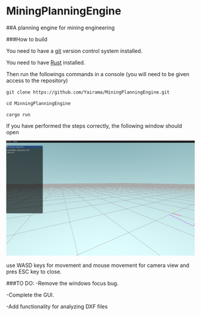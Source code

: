 # MiningPlanningEngine

##A planning engine for mining engineering

###How to build

You need to have a [git][gitLink] version control system installed.

You need to have [Rust][RustLink] installed.

[RustLink]:https://www.rust-lang.org/tools/install
[gitLink]:https://git-scm.com
Then run the followings commands in a console (you will need to be given access to the repository)
```
git clone https://github.com/Yairama/MiningPlanningEngine.git
```
```
cd MinningPlanningEngine
```
```
cargo run
```
If you have performed the steps correctly, the following window should open

![In-game screenshot](screenshots/2021-01-03.png)

use WASD keys for movement and mouse movement for camera view and pres ESC key to close.

###TO DO:
-Remove the windows focus bug.

-Complete the GUI.

-Add functionality for analyzing DXF files
